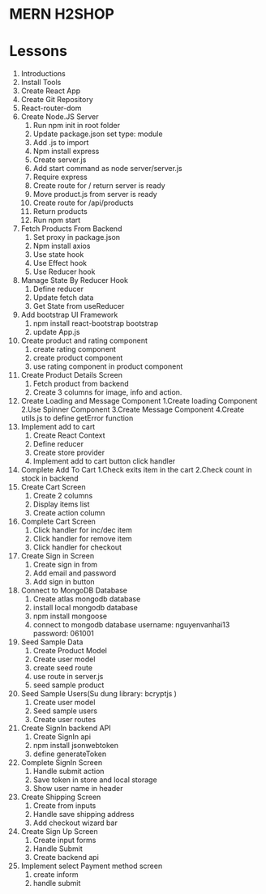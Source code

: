 # MERN H2SHOP

# Lessons

1.  Introductions
2.  Install Tools
3.  Create React App
4.  Create Git Repository
5.  React-router-dom
6.  Create Node.JS Server
    1.  Run npm init in root folder
    2.  Update package.json set type: module
    3.  Add .js to import
    4.  Npm install express
    5.  Create server.js
    6.  Add start command as node server/server.js
    7.  Require express
    8.  Create route for / return server is ready
    9.  Move product.js from server is ready
    10. Create route for /api/products
    11. Return products
    12. Run npm start
7.  Fetch Products From Backend
    1.  Set proxy in package.json
    2.  Npm install axios
    3.  Use state hook
    4.  Use Effect hook
    5.  Use Reducer hook
8.  Manage State By Reducer Hook
    1.  Define reducer
    2.  Update fetch data
    3.  Get State from useReducer
9.  Add bootstrap UI Framework
    1. npm install react-bootstrap bootstrap
    2. update App.js
10. Create product and rating component
    1.  create rating component
    2.  create product component
    3.  use rating component in product component
11. Create Product Details Screen
    1.  Fetch product from backend
    2.  Create 3 columns for image, info and action.
12. Create Loading and Message Component
    1.Create loading Component
    2.Use Spinner Component
    3.Create Message Component
    4.Create utils.js to define getError function
13. Implement add to cart
    1. Create React Context
    2. Define reducer
    3. Create store provider
    4. Implement add to cart button click handler
14. Complete Add To Cart
    1.Check exits item in the cart
    2.Check count in stock in backend
15. Create Cart Screen
    1. Create 2 columns
    2. Display items list
    3. Create action column
16. Complete Cart Screen
    1. Click handler for inc/dec item
    2. Click handler for remove item
    3. Click handler for checkout
17. Create Sign in Screen
    1. Create sign in from
    2. Add email and password
    3. Add sign in button
18. Connect to MongoDB Database
    1. Create atlas mongodb database
    2. install local mongodb database
    3. npm install mongoose
    4. connect to mongodb database
       username: nguyenvanhai13
       password: 061001
19. Seed Sample Data
    1. Create Product Model
    2. Create user model
    3. create seed route
    4. use route in server.js
    5. seed sample product
20. Seed Sample Users(Su dung library: bcryptjs )
    1. Create user model
    2. Seed sample users
    3. Create user routes
21. Create SignIn backend API
    1. Create SignIn api
    2. npm install jsonwebtoken
    3. define generateToken
22. Complete SignIn Screen
    1. Handle submit action
    2. Save token in store and local storage
    3. Show user name in header
23. Create Shipping Screen
    1. Create from inputs
    2. Handle save shipping address
    3. Add checkout wizard bar
24. Create Sign Up Screen
    1. Create input forms
    2. Handle Submit
    3. Create backend api
25. Implement select Payment method screen
    1. create inform
    2. handle submit
